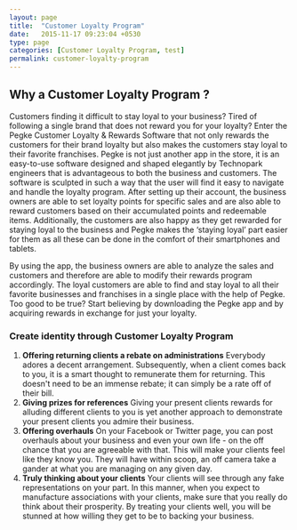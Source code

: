 ```yaml
---
layout: page
title:  "Customer Loyalty Program"
date:   2015-11-17 09:23:04 +0530
type: page
categories: [Customer Loyalty Program, test]
permalink: customer-loyalty-program
---
```


## Why a Customer Loyalty Program ?

Customers finding it difficult to stay loyal to your business? Tired of following a single brand that does not reward you for your loyalty? Enter the Pegke Customer Loyalty & Rewards Software that not only rewards the customers for their brand loyalty but also makes the customers stay loyal to their favorite franchises. Pegke is not just another app in the store, it is an easy-to-use software designed and shaped elegantly by Technopark engineers that is advantageous to both the business and customers. The software is sculpted in such a way that the user will find it easy to navigate and handle the loyalty program. After setting up their account, the business owners are able to set loyalty points for specific sales and are also able to reward customers based on their accumulated points and redeemable items. Additionally, the customers are also happy as they get rewarded for staying loyal to the business and Pegke makes the ‘staying loyal’ part easier for them as all these can be done in the comfort of their smartphones and tablets.

By using the app, the business owners are able to analyze the sales and customers and therefore are able to modify their rewards program accordingly. The loyal customers are able to find and stay loyal to all their favorite businesses and franchises in a single place with the help of Pegke. Too good to be true? Start believing by downloading the Pegke app and by acquiring rewards in exchange for just your loyalty.


### Create identity through Customer Loyalty Program

1. **Offering returning clients a rebate on administrations**
Everybody adores a decent arrangement. Subsequently, when a client comes back to you, it is a smart thought to remunerate them for returning. This doesn't need to be an immense rebate; it can simply be a rate off of their bill.
2. **Giving prizes for references**
Giving your present clients rewards for alluding different clients to you is yet another approach to demonstrate your present clients you admire their business.
3. **Offering overhauls**
On your Facebook or Twitter page, you can post overhauls about your business and even your own life - on the off chance that you are agreeable with that. This will make your clients feel like they know you. They will have within scoop, an off camera take a gander at what you are managing on any given day.
4. **Truly thinking about your clients**
Your clients will see through any fake representations on your part. In this manner, when you expect to manufacture associations with your clients, make sure that you really do think about their prosperity. By treating your clients well, you will be stunned at how willing they get to be to backing your business.
